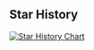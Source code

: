 ## Star History

[![Star History Chart](https://api.star-history.com/svg?repos=cameramonit/contribution&type=Date)](https://star-history.com/#cameramonit/contribution&Date)
